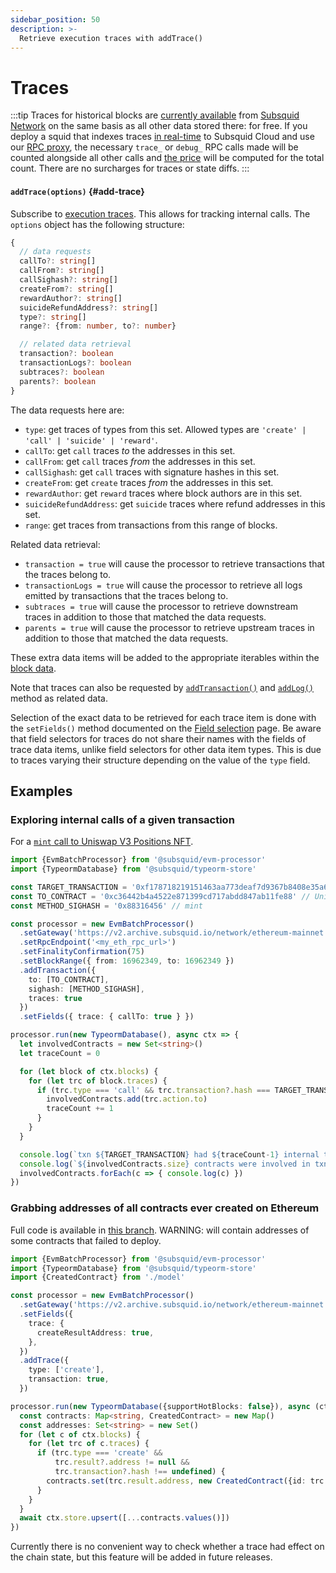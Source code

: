 ```yaml
---
sidebar_position: 50
description: >-
  Retrieve execution traces with addTrace()
---
```


# Traces

:::tip
Traces for historical blocks are [currently available](/subsquid-network/reference/evm-networks) from [Subsquid Network](/subsquid-network) on the same basis as all other data stored there: for free. If you deploy a squid that indexes traces [in real-time](/sdk/resources/basics/unfinalized-blocks) to Subsquid Cloud and use our [RPC proxy](/cloud/resources/rpc-proxy), the necessary `trace_` or `debug_` RPC calls made will be counted alongside all other calls and [the price](/cloud/pricing/#rpc-requests) will be computed for the total count. There are no surcharges for traces or state diffs.
:::

#### `addTrace(options)` {#add-trace}

Subscribe to [execution traces](https://geth.ethereum.org/docs/interacting-with-geth/rpc/ns-debug#debugtraceblockbyhash). This allows for tracking internal calls. The `options` object has the following structure:
```typescript
{
  // data requests
  callTo?: string[]
  callFrom?: string[]
  callSighash?: string[]
  createFrom?: string[]
  rewardAuthor?: string[]
  suicideRefundAddress?: string[]
  type?: string[]
  range?: {from: number, to?: number}

  // related data retrieval
  transaction?: boolean
  transactionLogs?: boolean
  subtraces?: boolean
  parents?: boolean
}
```
The data requests here are:
+ `type`: get traces of types from this set. Allowed types are `'create' | 'call' | 'suicide' | 'reward'`.
+ `callTo`: get `call` traces *to* the addresses in this set.
+ `callFrom`: get `call` traces *from* the addresses in this set.
+ `callSighash`: get `call` traces with signature hashes in this set.
+ `createFrom`: get `create` traces *from* the addresses in this set.
+ `rewardAuthor`: get `reward` traces where block authors are in this set.
+ `suicideRefundAddress`: get `suicide` traces where refund addresses in this set.
+ `range`: get traces from transactions from this range of blocks.

Related data retrieval:
+ `transaction = true` will cause the processor to retrieve transactions that the traces belong to.
+ `transactionLogs = true` will cause the processor to retrieve all logs emitted by transactions that the traces belong to.
+ `subtraces = true` will cause the processor to retrieve downstream traces in addition to those that matched the data requests.
+ `parents = true` will cause the processor to retrieve upstream traces in addition to those that matched the data requests.

These extra data items will be added to the appropriate iterables within the [block data](/sdk/reference/processors/evm-batch/context-interfaces).

Note that traces can also be requested by [`addTransaction()`](../transactions) and [`addLog()`](../logs) method as related data.

Selection of the exact data to be retrieved for each trace item is done with the `setFields()` method documented on the [Field selection](../field-selection) page. Be aware that field selectors for traces do not share their names with the fields of trace data items, unlike field selectors for other data item types. This is due to traces varying their structure depending on the value of the `type` field.

## Examples

### Exploring internal calls of a given transaction

For a [`mint` call to Uniswap V3 Positions NFT](https://etherscan.io/tx/0xf178718219151463aa773deaf7d9367b8408e35a624550af975e089ca6e015ca).

```ts
import {EvmBatchProcessor} from '@subsquid/evm-processor'
import {TypeormDatabase} from '@subsquid/typeorm-store'

const TARGET_TRANSACTION = '0xf178718219151463aa773deaf7d9367b8408e35a624550af975e089ca6e015ca'
const TO_CONTRACT = '0xc36442b4a4522e871399cd717abdd847ab11fe88' // Uniswap v3 Positions NFT
const METHOD_SIGHASH = '0x88316456' // mint

const processor = new EvmBatchProcessor()
  .setGateway('https://v2.archive.subsquid.io/network/ethereum-mainnet')
  .setRpcEndpoint('<my_eth_rpc_url>')
  .setFinalityConfirmation(75)
  .setBlockRange({ from: 16962349, to: 16962349 })
  .addTransaction({
    to: [TO_CONTRACT],
    sighash: [METHOD_SIGHASH],
    traces: true
  })
  .setFields({ trace: { callTo: true } })

processor.run(new TypeormDatabase(), async ctx => {
  let involvedContracts = new Set<string>()
  let traceCount = 0

  for (let block of ctx.blocks) {
    for (let trc of block.traces) {
      if (trc.type === 'call' && trc.transaction?.hash === TARGET_TRANSACTION) {
        involvedContracts.add(trc.action.to)
        traceCount += 1
      }
    }
  }

  console.log(`txn ${TARGET_TRANSACTION} had ${traceCount-1} internal transactions`)
  console.log(`${involvedContracts.size} contracts were involved in txn ${TARGET_TRANSACTION}:`)
  involvedContracts.forEach(c => { console.log(c) })
})
```

### Grabbing addresses of all contracts ever created on Ethereum

Full code is available in [this branch](https://github.com/subsquid-labs/grab-all-contracts/tree/ascetic). WARNING: will contain addresses of some contracts that failed to deploy.

```ts
import {EvmBatchProcessor} from '@subsquid/evm-processor'
import {TypeormDatabase} from '@subsquid/typeorm-store'
import {CreatedContract} from './model'

const processor = new EvmBatchProcessor()
  .setGateway('https://v2.archive.subsquid.io/network/ethereum-mainnet')
  .setFields({
    trace: {
      createResultAddress: true,
    },
  })
  .addTrace({
    type: ['create'],
    transaction: true,
  })

processor.run(new TypeormDatabase({supportHotBlocks: false}), async (ctx) => {
  const contracts: Map<string, CreatedContract> = new Map()
  const addresses: Set<string> = new Set()
  for (let c of ctx.blocks) {
    for (let trc of c.traces) {
      if (trc.type === 'create' &&
          trc.result?.address != null &&
          trc.transaction?.hash !== undefined) {
        contracts.set(trc.result.address, new CreatedContract({id: trc.result.address}))
      }
    }
  }
  await ctx.store.upsert([...contracts.values()])
})
```
Currently there is no convenient way to check whether a trace had effect on the chain state, but this feature will be added in future releases.
